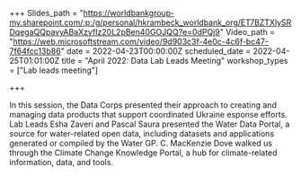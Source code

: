 +++
Slides_path = "https://worldbankgroup-my.sharepoint.com/:p:/g/personal/hkrambeck_worldbank_org/ET7BZTXlySRDqegaQQpavyABaXzvfIz20L2pBen40GOJQQ?e=0dPQj9"
Video_path = "https://web.microsoftstream.com/video/9d903c3f-4e0c-4c6f-bc47-7f64fcc13b86"
date = 2022-04-23T00:00:00Z
scheduled_date = 2022-04-25T01:01:00Z
title = "April 2022: Data Lab Leads Meeting"
workshop_types = ["Lab leads meeting"]

+++

In this session, the Data Corps presented their approach to creating and managing data products that support coordinated Ukraine esponse efforts. Lab Leads Esha Zaveri and Pascal Saura presented the Water Data Portal, a source for water-related open data, including datasets and applications generated or compiled by the Water GP. C. MacKenzie Dove walked us through the Climate Change Knowledge Portal, a hub for climate-related information, data, and tools.

